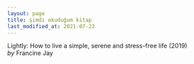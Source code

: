 ```yaml
---
layout: page
title: şimdi okuduğum kitap
last_modified_at: 2021-07-23
---
```


Lightly: How to live a simple, serene and stress-free life (2019)  
<i>by</i> Francine Jay  

<!-- <span style="color: white">Lorem ipsum dolor sit amet, consectetur adipiscing elit. Sed sagittis cursus erat quis tempus. Fusce semper eu eros in tristique.</span> -->
